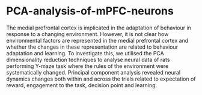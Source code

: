 # PCA-analysis-of-mPFC-neurons
The medial prefrontal cortex is implicated in the adaptation of behaviour in response to a changing environment. However, it is not clear how environmental factors are represented in the medial prefrontal cortex and whether the changes in these representation are related to behaviour adaptation and learning. To investigate this, we utilised the PCA dimensionality reduction techniques to analyse neural data of rats performing Y-maze task where the rules of the environment were systematically changed. Principal component analysis revealed neural dynamics changes both within and across the trials related to expectation of reward, engagement to the task, decision point and learning. 
